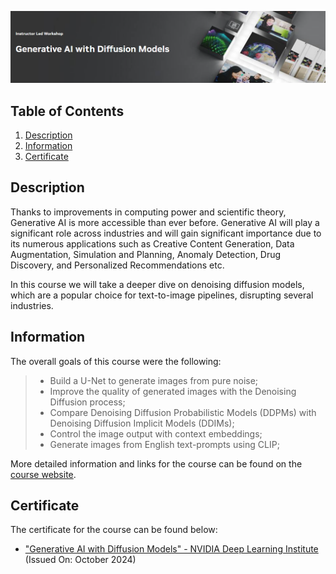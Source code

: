 ![Course](images/banner.png)

## Table of Contents
1. [Description](#description)
2. [Information](#information)
3. [Certificate](#certificate)

<a name="descripton"></a>
## Description

Thanks to improvements in computing power and scientific theory, Generative AI is more accessible than ever before. Generative AI will play a significant role across industries and will gain significant importance due to its numerous applications such as Creative Content Generation, Data Augmentation, Simulation and Planning, Anomaly Detection, Drug Discovery, and Personalized Recommendations etc. 

In this course we will take a deeper dive on denoising diffusion models, which are a popular choice for text-to-image pipelines, disrupting several industries.

<a name="information"></a>
## Information
The overall goals of this course were the following:

> - Build a U-Net to generate images from pure noise;
> - Improve the quality of generated images with the Denoising Diffusion process;
> - Compare Denoising Diffusion Probabilistic Models (DDPMs) with Denoising Diffusion Implicit Models (DDIMs);
> - Control the image output with context embeddings;
> - Generate images from English text-prompts using CLIP;

More detailed information and links for the course can be found on the [course website](https://www.nvidia.com/en-eu/training/instructor-led-workshops/generative-ai-with-diffusion-models/).

<a name="certificate"></a>
## Certificate

The certificate for the course can be found below:

- ["Generative AI with Diffusion Models" - NVIDIA Deep Learning Institute]() (Issued On: October 2024)
